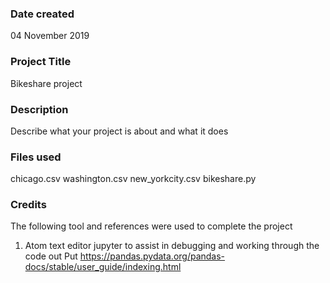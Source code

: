 ### Date created
04 November 2019
### Project Title
Bikeshare project

### Description
Describe what your project is about and what it does

### Files used
chicago.csv
washington.csv
new_yorkcity.csv
bikeshare.py

### Credits
The following tool and references were used to complete the project
1. Atom text editor
jupyter to assist in debugging and working through the code out Put
https://pandas.pydata.org/pandas-docs/stable/user_guide/indexing.html
